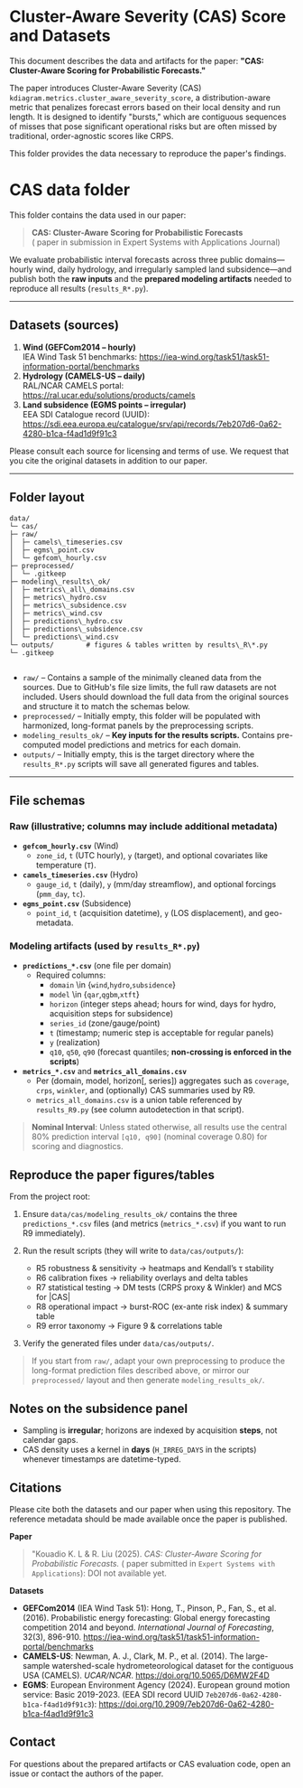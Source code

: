 # Cluster-Aware Severity (CAS) Score and Datasets

This document describes the data and artifacts for the paper:
**"CAS: Cluster-Aware Scoring for Probabilistic Forecasts."**

The paper introduces Cluster-Aware Severity (CAS) 
`kdiagram.metrics.cluster_aware_severity_score`, a distribution-aware
metric that penalizes forecast errors based on their local density
and run length. It is designed to identify "bursts," which are
contiguous sequences of misses that pose significant operational risks
but are often missed by traditional, order-agnostic scores like CRPS.

This folder provides the data necessary to reproduce the paper's findings.


# CAS data folder

This folder contains the data used in our paper:

> **CAS: Cluster-Aware Scoring for Probabilistic Forecasts**  
> ( paper in submission in Expert Systems with Applications Journal)

We evaluate probabilistic interval forecasts across three public 
domains—hourly wind, daily hydrology, and irregularly sampled land 
subsidence—and publish both the **raw inputs** and the **prepared 
modeling artifacts** needed to reproduce all results (`results_R*.py`).

---

## Datasets (sources)

1. **Wind (GEFCom2014 – hourly)**  
   IEA Wind Task 51 benchmarks: <https://iea-wind.org/task51/task51-information-portal/benchmarks>
2. **Hydrology (CAMELS-US – daily)**  
   RAL/NCAR CAMELS portal: <https://ral.ucar.edu/solutions/products/camels>
3. **Land subsidence (EGMS points – irregular)**  
   EEA SDI Catalogue record (UUID):  
   <https://sdi.eea.europa.eu/catalogue/srv/api/records/7eb207d6-0a62-4280-b1ca-f4ad1d9f91c3>

Please consult each source for licensing and terms of use. We request
that you cite the original datasets in addition to our paper.

---

## Folder layout

```
data/
└─ cas/
├─ raw/
│  ├─ camels\_timeseries.csv
│  ├─ egms\_point.csv
│  └─ gefcom\_hourly.csv
├─ preprocessed/
│  └─ .gitkeep
├─ modeling\_results\_ok/
│  ├─ metrics\_all\_domains.csv
│  ├─ metrics\_hydro.csv
│  ├─ metrics\_subsidence.csv
│  ├─ metrics\_wind.csv
│  ├─ predictions\_hydro.csv
│  ├─ predictions\_subsidence.csv
│  └─ predictions\_wind.csv
└─ outputs/        # figures & tables written by results\_R\*.py
└─ .gitkeep


```
-   `raw/` – Contains a sample of the minimally cleaned data from the
    sources. Due to GitHub's file size limits, the full raw datasets
    are not included. Users should download the full data from the
    original sources and structure it to match the schemas below.
-   `preprocessed/` – Initially empty, this folder will be populated
    with harmonized, long-format panels by the preprocessing scripts.
-   `modeling_results_ok/` – **Key inputs for the results scripts.**
    Contains pre-computed model predictions and metrics for each domain.
-   `outputs/` – Initially empty, this is the target directory where
    the `results_R*.py` scripts will save all generated figures and
    tables.
    
---

## File schemas

### Raw (illustrative; columns may include additional metadata)

-   **`gefcom_hourly.csv`** (Wind)
    -   `zone_id`, `t` (UTC hourly), `y` (target), and optional
        covariates like temperature (`T`).
-   **`camels_timeseries.csv`** (Hydro)
    -   `gauge_id`, `t` (daily), `y` (mm/day streamflow), and optional
        forcings (`pmm_day`, `tc`).
-   **`egms_point.csv`** (Subsidence)
    -   `point_id`, `t` (acquisition datetime), `y` (LOS displacement),
        and geo-metadata.

### Modeling artifacts (used by `results_R*.py`)

- **`predictions_*.csv`** (one file per domain)
  - Required columns:
    - `domain` \in {`wind`,`hydro`,`subsidence`}
    - `model` \in {`qar`,`qgbm`,`xtft`}
    - `horizon` (integer steps ahead; hours for wind, days for hydro,
      acquisition steps for subsidence)
    - `series_id` (zone/gauge/point)
    - `t` (timestamp; numeric step is acceptable for regular panels)
    - `y` (realization)
    - `q10`, `q50`, `q90` (forecast quantiles; **non-crossing is enforced
                           in the scripts**)
- **`metrics_*.csv`** and **`metrics_all_domains.csv`**
  - Per (domain, model, horizon[, series]) aggregates such as `coverage`, 
    `crps`, `winkler`, and (optionally) CAS summaries used by R9.
  - `metrics_all_domains.csv` is a union table referenced by `results_R9.py` 
    (see column autodetection in that script).

> **Nominal Interval**: Unless stated otherwise, all results use the
> central 80% prediction interval `[q10, q90]` (nominal coverage 0.80)
> for scoring and diagnostics.


## Reproduce the paper figures/tables

From the project root:

1. Ensure `data/cas/modeling_results_ok/` contains the three `predictions_*.csv`
   files (and metrics (`metrics_*.csv`) if you want to run R9 immediately).
2. Run the result scripts (they will write to `data/cas/outputs/`):

   - R5 robustness & sensitivity -> heatmaps and Kendall’s τ stability  
   - R6 calibration fixes -> reliability overlays and delta tables  
   - R7 statistical testing -> DM tests (CRPS proxy & Winkler) and MCS for |CAS|  
   - R8 operational impact -> burst-ROC (ex-ante risk index) & summary table  
   - R9 error taxonomy -> Figure 9 & correlations table
   
3. Verify the generated files under `data/cas/outputs/`.

> If you start from `raw/`, adapt your own preprocessing to produce the 
> long-format prediction files described above, or mirror our `preprocessed/` 
> layout and then generate `modeling_results_ok/`.

## Notes on the subsidence panel

- Sampling is **irregular**; horizons are indexed by acquisition **steps**, 
  not calendar gaps.
- CAS density uses a kernel in **days** (`H_IRREG_DAYS` in the scripts) 
  whenever timestamps are datetime-typed.


## Citations

Please cite both the datasets and our paper when using this repository. The 
reference metadata should be made available once the paper is published. 


**Paper**  

> "Kouadio K. L & R. Liu (2025). *CAS: Cluster-Aware Scoring for Probabilistic Forecasts.* (
> paper submitted in `Expert Systems with Applications`): DOI not available yet.

**Datasets**

-   **GEFCom2014** (IEA Wind Task 51): Hong, T., Pinson, P., Fan, S., et al. (2016).
    Probabilistic energy forecasting: Global energy forecasting
    competition 2014 and beyond. *International Journal of Forecasting*,
    32(3), 896-910. <https://iea-wind.org/task51/task51-information-portal/benchmarks> 
-   **CAMELS-US**: Newman, A. J., Clark, M. P., et al. (2014). The large-sample
    watershed-scale hydrometeorological dataset for the contiguous USA
    (CAMELS). *UCAR/NCAR*. <https://doi.org/10.5065/D6MW2F4D>
-   **EGMS**: European Environment Agency (2024). European ground motion
    service: Basic 2019-2023. (EEA SDI record UUID `7eb207d6-0a62-4280-b1ca-f4ad1d9f91c3`):
    <https://doi.org/10.2909/7eb207d6-0a62-4280-b1ca-f4ad1d9f91c3>


## Contact

For questions about the prepared artifacts or CAS evaluation code, open an 
issue or contact the authors of the paper.
